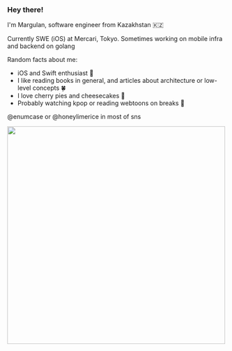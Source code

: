 ### Hey there!

I'm Margulan, software engineer from Kazakhstan 🇰🇿

Currently SWE (iOS) at Mercari, Tokyo. Sometimes working on mobile infra and backend on golang


Random facts about me:
- iOS and Swift enthusiast 🍎
- I like reading books in general, and articles about architecture or low-level concepts 🍀
- I love cherry pies and cheesecakes 🥧
- Probably watching kpop or reading webtoons on breaks 🐹

@enumcase or @honeylimerice in most of sns

<img src="https://user-images.githubusercontent.com/28789564/217783299-977e4e33-0cf3-41ac-a354-dd308b39dc34.jpg" width="500">
